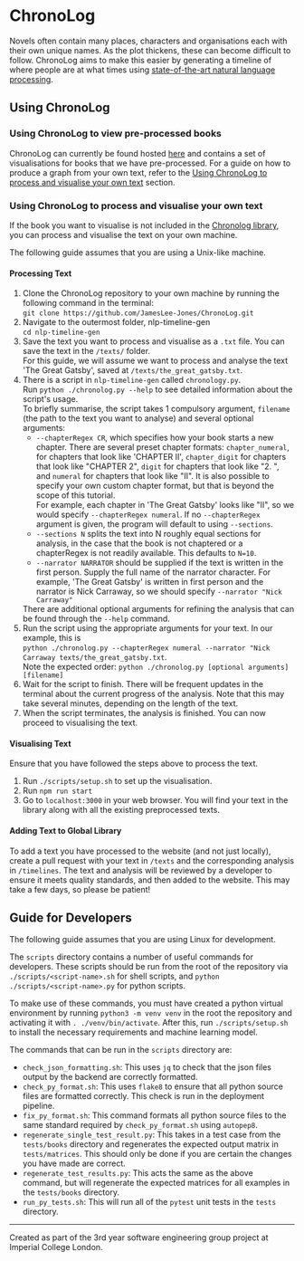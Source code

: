 # ChronoLog

Novels often contain many places, characters and organisations each with their own unique names. As the plot thickens,
these can become difficult to follow.
ChronoLog aims to make this easier by generating a timeline of where people are at what times using
[state-of-the-art natural language processing](https://spacy.io/).

## Using ChronoLog

### Using ChronoLog to view pre-processed books

ChronoLog can currently be found hosted [here](https://www.chronolog.co.uk) and contains a set of
visualisations for books that we have pre-processed. For a guide on how to produce a graph from your own text, refer to
the [Using ChronoLog to process and visualise your own text](#using-chronolog-to-process-and-visualise-your-own-text)
section.

### Using ChronoLog to process and visualise your own text

If the book you want to visualise is not included in the [Chronolog library](https://www.chronolog.co.uk/library/), you
can process and visualise the text on your own machine.

The following guide assumes that you are using a Unix-like machine.

#### Processing Text

1. Clone the ChronoLog repository to your own machine by running the following command in the terminal:  
   `git clone https://github.com/JamesLee-Jones/ChronoLog.git`
2. Navigate to the outermost folder, nlp-timeline-gen  
   `cd nlp-timeline-gen`
3. Save the text you want to process and visualise as a `.txt` file. You can save the text in the `/texts/` folder.  
   For this guide, we will assume we want to process and analyse the text 'The Great Gatsby', saved
   at `/texts/the_great_gatsby.txt`.
4. There is a script in `nlp-timeline-gen` called `chronology.py`.  
   Run `python ./chronolog.py --help` to see detailed information about the script's usage.  
   To briefly summarise, the script takes 1 compulsory argument, `filename` (the path to the text you want to analyse)
   and
   several optional arguments:
    * `--chapterRegex CR`, which specifies how your book starts a new chapter. There are several preset chapter
      formats: `chapter_numeral`, for chapters that look like 'CHAPTER II', `chapter_digit` for chapters that look
      like "CHAPTER 2", `digit` for chapters that look like "2. ", and `numeral` for chapters that look like "II". It is
      also possible to specify your own custom chapter format, but that is beyond the scope of this tutorial.  
      For example, each chapter in 'The Great Gatsby' looks like "II", so we would specify `--chapterRegex numeral`.
      If no `--chapterRegex` argument is given, the program will default to using `--sections`.
    * `--sections N` splits the text into N roughly equal sections for analysis, in the case that the book is not
      chaptered or a chapterRegex is not readily available. This defaults to `N=10`.
    * `--narrator NARRATOR` should be supplied if the text is written in the first person. Supply the full name of the
      narrator character.
      For example, 'The Great Gatsby' is written in first person and the narrator is Nick Carraway, so we should
      specify `--narrator "Nick Carraway"`</ul>
      There are additional optional arguments for refining the analysis that can be found through the `--help` command.
5. Run the script using the appropriate arguments for your text. In our example, this
   is  
   `python ./chronolog.py --chapterRegex numeral --narrator "Nick Carraway texts/the_great_gatsby.txt`.  
   Note the expected order: `python ./chronolog.py [optional arguments] [filename]`
6. Wait for the script to finish. There will be frequent updates in the terminal about the current progress of the
   analysis. Note that this may take several minutes, depending on the length of the text.
7. When the script terminates, the analysis is finished. You can now proceed to visualising the text.

#### Visualising Text

Ensure that you have followed the steps above to process the text.

1. Run `./scripts/setup.sh` to set up the visualisation.
2. Run `npm run start`
3. Go to `localhost:3000` in your web browser. You will find your text in the library along with all the existing
   preprocessed texts.

#### Adding Text to Global Library

To add a text you have processed to the website (and not just locally), create a pull request with your text in `/texts`
and the corresponding analysis in `/timelines`. The text and analysis will be reviewed by a developer to ensure it meets
quality standards, and then added to the website. This may take a few days, so please be patient!

## Guide for Developers

The following guide assumes that you are using Linux for development.

The `scripts` directory contains a number of useful commands for developers. These scripts should be run from the root
of the repository via `./scripts/<script-name>.sh` for shell scripts, and `python ./scripts/<script-name>.py` for
python scripts.

To make use of these commands, you must have created a python virtual environment by running `python3 -m venv venv` in
the root the repository and activating it with `. ./venv/bin/activate`. After this, run `./scripts/setup.sh` to install
the necessary requirements and machine learning model.

The commands that can be run in the `scripts` directory are:

- `check_json_formatting.sh`: This uses `jq` to check that the json files output by the backend are correctly formatted.
- `check_py_format.sh`: This uses `flake8` to ensure that all python source files are formatted correctly.
  This check is run in the deployment pipeline.
- `fix_py_format.sh`: This command formats all python source files to the same standard required by `check_py_format.sh`
  using `autopep8`.
- `regenerate_single_test_result.py`: This takes in a test case from the `tests/books` directory and regenerates
  the expected output matrix in `tests/matrices`. This should only be done if you are certain the changes you have made
  are correct.
- `regenerate_test_results.py`: This acts the same as the above command, but will regenerate the expected matrices for
  all examples in the `tests/books` directory.
- `run_py_tests.sh`: This will run all of the `pytest` unit tests in the `tests` directory.

---

Created as part of the 3rd year software engineering group project at Imperial College London.